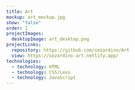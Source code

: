 ```yaml
---
title: Art
mockup: art_mockup.jpg
show: "false"
order: 1
projectImages:
  desktopImage: art_desktop.png
projectLinks:
  repository: https://github.com/sezardino/Art
  view: https://sezardino-art.netlify.app/
technologies:
  - technology: HTML
  - technology: CSS/Less
  - technology: JavaScript
---
```

